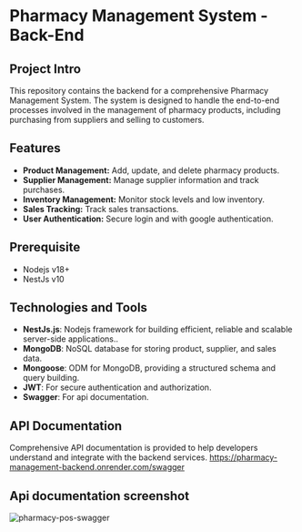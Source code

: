 
# Pharmacy Management System - Back-End

## Project Intro
This repository contains the backend for a comprehensive Pharmacy Management System. The system is designed to handle the end-to-end processes involved in the management of pharmacy products, including purchasing from suppliers and selling to customers.


## Features

-   **Product Management:** Add, update, and delete pharmacy products.
-   **Supplier Management:** Manage supplier information and track purchases.
-   **Inventory Management:** Monitor stock levels and low inventory.
-   **Sales Tracking:** Track sales transactions.
-   **User Authentication:** Secure login and with google authentication.

## Prerequisite
- Nodejs v18+
- NestJs v10


## Technologies and Tools

-   **NestJs.js**: Nodejs framework for building efficient, reliable and scalable server-side applications..
-   **MongoDB**: NoSQL database for storing product, supplier, and sales data.
-   **Mongoose**: ODM for MongoDB, providing a structured schema and query building.
-   **JWT**: For secure authentication and authorization.
-   **Swagger**: For api documentation.

## API Documentation

Comprehensive API documentation is provided to help developers understand and integrate with the backend services. 
https://pharmacy-management-backend.onrender.com/swagger

## Api documentation screenshot
![pharmacy-pos-swagger](https://github.com/hasan-sagar/Pharmacy-Management-Backend/assets/61242766/1cd1997b-b182-4bf5-903e-44037e9249b1)

